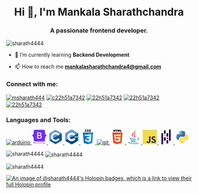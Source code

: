 <h1 align="center">Hi 👋, I'm Mankala Sharathchandra</h1>
<h3 align="center">A passionate frontend developer.</h3>

<p align="left"> <img src="https://komarev.com/ghpvc/?username=sharath4444&label=Profile%20views&color=0e75b6&style=flat" alt="sharath4444" /> </p>

- 🌱 I’m currently learning **Backend Development**

- 📫 How to reach me **mankalasharathchandra4@gmail.com**

<h3 align="left">Connect with me:</h3>
<p align="left">
<a href="https://linkedin.com/in/msharath444" target="blank"><img align="center" src="https://raw.githubusercontent.com/rahuldkjain/github-profile-readme-generator/master/src/images/icons/Social/linked-in-alt.svg" alt="msharath444" height="30" width="40" /></a>
<a href="https://www.codechef.com/users/c22h51a7342" target="blank"><img align="center" src="https://cdn.jsdelivr.net/npm/simple-icons@3.1.0/icons/codechef.svg" alt="c22h51a7342" height="30" width="40" /></a>
<a href="https://www.hackerrank.com/22h51a7342" target="blank"><img align="center" src="https://raw.githubusercontent.com/rahuldkjain/github-profile-readme-generator/master/src/images/icons/Social/hackerrank.svg" alt="22h51a7342" height="30" width="40" /></a>
<a href="https://codeforces.com/profile/22h51a7342" target="blank"><img align="center" src="https://raw.githubusercontent.com/rahuldkjain/github-profile-readme-generator/master/src/images/icons/Social/codeforces.svg" alt="22h51a7342" height="30" width="40" /></a>
<a href="https://www.leetcode.com/22h51a7342" target="blank"><img align="center" src="https://raw.githubusercontent.com/rahuldkjain/github-profile-readme-generator/master/src/images/icons/Social/leet-code.svg" alt="22h51a7342" height="30" width="40" /></a>
</p>

<h3 align="left">Languages and Tools:</h3>
<p align="left"> <a href="https://www.arduino.cc/" target="_blank" rel="noreferrer"> <img src="https://cdn.worldvectorlogo.com/logos/arduino-1.svg" alt="arduino" width="40" height="40"/> </a> <a href="https://getbootstrap.com" target="_blank" rel="noreferrer"> <img src="https://raw.githubusercontent.com/devicons/devicon/master/icons/bootstrap/bootstrap-plain-wordmark.svg" alt="bootstrap" width="40" height="40"/> </a> <a href="https://www.cprogramming.com/" target="_blank" rel="noreferrer"> <img src="https://raw.githubusercontent.com/devicons/devicon/master/icons/c/c-original.svg" alt="c" width="40" height="40"/> </a> <a href="https://www.w3schools.com/cpp/" target="_blank" rel="noreferrer"> <img src="https://raw.githubusercontent.com/devicons/devicon/master/icons/cplusplus/cplusplus-original.svg" alt="cplusplus" width="40" height="40"/> </a> <a href="https://www.w3schools.com/css/" target="_blank" rel="noreferrer"> <img src="https://raw.githubusercontent.com/devicons/devicon/master/icons/css3/css3-original-wordmark.svg" alt="css3" width="40" height="40"/> </a> <a href="https://git-scm.com/" target="_blank" rel="noreferrer"> <img src="https://www.vectorlogo.zone/logos/git-scm/git-scm-icon.svg" alt="git" width="40" height="40"/> </a> <a href="https://www.w3.org/html/" target="_blank" rel="noreferrer"> <img src="https://raw.githubusercontent.com/devicons/devicon/master/icons/html5/html5-original-wordmark.svg" alt="html5" width="40" height="40"/> </a> <a href="https://www.java.com" target="_blank" rel="noreferrer"> <img src="https://raw.githubusercontent.com/devicons/devicon/master/icons/java/java-original.svg" alt="java" width="40" height="40"/> </a> <a href="https://developer.mozilla.org/en-US/docs/Web/JavaScript" target="_blank" rel="noreferrer"> <img src="https://raw.githubusercontent.com/devicons/devicon/master/icons/javascript/javascript-original.svg" alt="javascript" width="40" height="40"/> </a> <a href="https://pandas.pydata.org/" target="_blank" rel="noreferrer"> <img src="https://raw.githubusercontent.com/devicons/devicon/2ae2a900d2f041da66e950e4d48052658d850630/icons/pandas/pandas-original.svg" alt="pandas" width="40" height="40"/> </a> <a href="https://www.python.org" target="_blank" rel="noreferrer"> <img src="https://raw.githubusercontent.com/devicons/devicon/master/icons/python/python-original.svg" alt="python" width="40" height="40"/> </a> </p>

<p><img align="left" src="https://github-readme-stats.vercel.app/api/top-langs?username=sharath4444&show_icons=true&locale=en&layout=compact" alt="sharath4444" /></p>

<p>&nbsp;<img align="center" src="https://github-readme-stats.vercel.app/api?username=sharath4444&show_icons=true&locale=en" alt="sharath4444" /></p>

<p><img align="center" src="https://github-readme-streak-stats.herokuapp.com/?user=sharath4444&" alt="sharath4444" /></p>


[![An image of @sharath4444's Holopin badges, which is a link to view their full Holopin profile](https://holopin.me/sharath4444)](https://holopin.io/@sharath4444)

